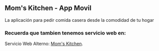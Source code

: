 

## Mom's Kitchen - App Movil

La aplicación para pedir comida casera desde la comodidad de tu hogar

### Recuerda que tambien tenemos servicio web en:

Servicio Web Alterno: [Mom's Kitchen](https://momskitchenapp.herokuapp.com).